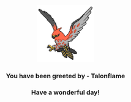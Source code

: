 <p align="center">
    <img src="https://raw.githubusercontent.com/PokeAPI/sprites/master/sprites/pokemon/663.png" width="150" height="150">
</p>
<h3 align="center">You have been greeted by - <b>Talonflame</b></h3>
<h3 align="center">Have a wonderful day!</h3>
